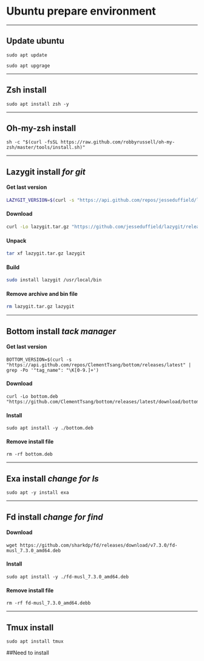 # Ubuntu prepare environment
---

## Update ubuntu
```
sudo apt update
```
```
sudo apt upgrage
```
---

## Zsh install
```
sudo apt install zsh -y
```
---

## Oh-my-zsh install
```
sh -c "$(curl -fsSL https://raw.github.com/robbyrussell/oh-my-zsh/master/tools/install.sh)"
```
---

## Lazygit install *for git*
#### Get last version 
```bash
LAZYGIT_VERSION=$(curl -s "https://api.github.com/repos/jesseduffield/lazygit/releases/latest" | grep -Po '"tag_name": "v\K[^"]*')
```
#### Download
```bash
curl -Lo lazygit.tar.gz "https://github.com/jesseduffield/lazygit/releases/latest/download/lazygit_${LAZYGIT_VERSION}_Linux_x86_64.tar.gz"
```
#### Unpack
```bash
tar xf lazygit.tar.gz lazygit
```
#### Build
```bash
sudo install lazygit /usr/local/bin
```
#### Remove archive and bin file
```bash
rm lazygit.tar.gz lazygit
```
---

## Bottom install *tack manager*
#### Get last version
```
BOTTOM_VERSION=$(curl -s "https://api.github.com/repos/ClementTsang/bottom/releases/latest" | grep -Po '"tag_name": "\K[0-9.]+')
```
#### Download
```
curl -Lo bottom.deb "https://github.com/ClementTsang/bottom/releases/latest/download/bottom_${BOTTOM_VERSION}_amd64.deb"
```
#### Install
```
sudo apt install -y ./bottom.deb
```
#### Remove install file
```
rm -rf bottom.deb
```
---

## Exa install *change for ls*
```
sudo apt -y install exa
```
---

## Fd install *change for find*
#### Download
```
wget https://github.com/sharkdp/fd/releases/download/v7.3.0/fd-musl_7.3.0_amd64.deb
```
#### Install
```
sudo apt install -y ./fd-musl_7.3.0_amd64.deb
```
#### Remove install file
```
rm -rf fd-musl_7.3.0_amd64.debb
```
---

## Tmux install
```
sudo apt install tmux
```

##Need to install


